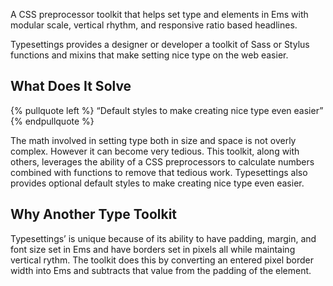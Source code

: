 A CSS preprocessor toolkit that helps set type and elements in Ems with modular scale, vertical rhythm, and responsive ratio based headlines.

Typesettings provides a designer or developer a toolkit of Sass or Stylus functions and mixins that make setting nice type on the web easier.

## What Does It Solve

{% pullquote left %}
“Default styles to make creating nice type even easier”
{% endpullquote %}

The math involved in setting type both in size and space is not overly complex. However it can become very tedious. This toolkit, along with others, leverages the ability of a CSS preprocessors to calculate numbers combined with functions to remove that tedious work. Typesettings also provides optional default styles to make creating nice type even easier.

## Why Another Type Toolkit

Typesettings’ is unique because of its ability to have padding, margin, and font size set in Ems and have borders set in pixels all while maintaing vertical rythm. The toolkit does this by converting an entered pixel border width into Ems and subtracts that value from the padding of the element.
